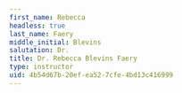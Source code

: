 ```yaml
---
first_name: Rebecca
headless: true
last_name: Faery
middle_initial: Blevins
salutation: Dr.
title: Dr. Rebecca Blevins Faery
type: instructor
uid: 4b54d67b-20ef-ea52-7cfe-4bd13c416999
---
```

